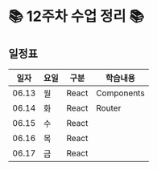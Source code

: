 
# 📚 12주차 수업 정리 📚

## 일정표
|일자|요일|구분|학습내용
|---|---|---|---|
|06.13|월|React|Components
|06.14|화|React|Router
|06.15|수|React|
|06.16|목|React|
|06.17|금|React|
